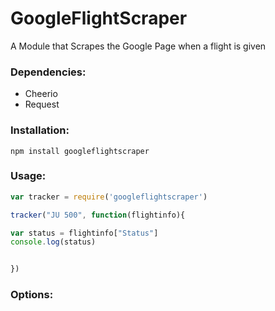 # GoogleFlightScraper
A Module that Scrapes the Google Page when a flight is given

### Dependencies:
- Cheerio
- Request

### Installation:

`npm install googleflightscraper`

### Usage:
```js
var tracker = require('googleflightscraper')

tracker("JU 500", function(flightinfo){

var status = flightinfo["Status"]
console.log(status)


})

```

### Options:
